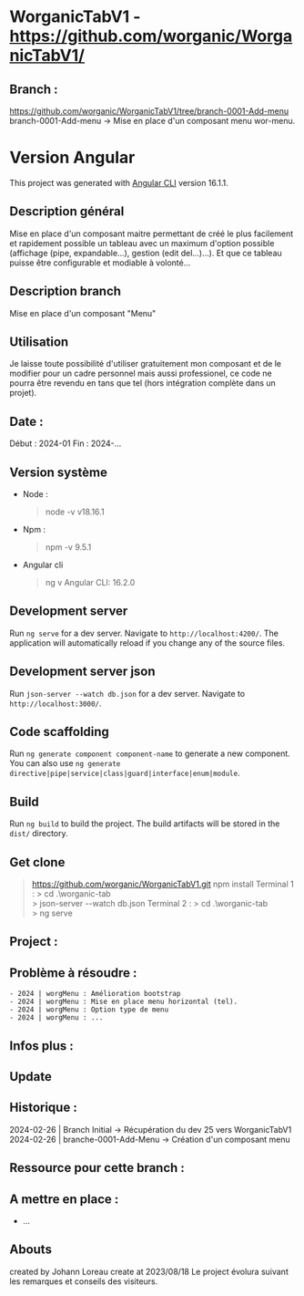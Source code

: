 # WorganicTabV1 - https://github.com/worganic/WorganicTabV1/


## Branch :
https://github.com/worganic/WorganicTabV1/tree/branch-0001-Add-menu
branch-0001-Add-menu -> Mise en place d'un composant menu wor-menu.


# Version Angular
This project was generated with [Angular CLI](https://github.com/angular/angular-cli) version 16.1.1.


## Description général
Mise en place d'un composant maitre permettant de créé le plus facilement et rapidement possible un tableau avec un maximum d'option possible (affichage (pipe, expandable...), gestion (edit del...)...).
Et que ce tableau puisse être configurable et modiable à volonté...


## Description branch
Mise en place d'un composant "Menu"


## Utilisation
Je laisse toute possibilité d'utiliser gratuitement mon composant et de le modifier pour un cadre personnel mais aussi professionel, ce code ne pourra être revendu en tans que tel (hors intégration complète dans un projet).


## Date :
Début : 2024-01
Fin : 2024-...

## Version système 
- Node : 
    > node -v
        v18.16.1
- Npm :
    > npm -v
        9.5.1
- Angular cli
    > ng v
        Angular CLI: 16.2.0

## Development server

Run `ng serve` for a dev server. Navigate to `http://localhost:4200/`. The application will automatically reload if you change any of the source files.

## Development server json

Run `json-server --watch db.json` for a dev server. Navigate to `http://localhost:3000/`.

## Code scaffolding

Run `ng generate component component-name` to generate a new component. You can also use `ng generate directive|pipe|service|class|guard|interface|enum|module`.

## Build

Run `ng build` to build the project. The build artifacts will be stored in the `dist/` directory.

## Get clone 

> https://github.com/worganic/WorganicTabV1.git
> npm install
Terminal 1 :
    > cd .\worganic-tab\
    > json-server --watch db.json
Terminal 2 :
    > cd .\worganic-tab\
    > ng serve

## Project :


## Problème à résoudre :
    - 2024 | worgMenu : Amélioration bootstrap
    - 2024 | worgMenu : Mise en place menu horizontal (tel).
    - 2024 | worgMenu : Option type de menu
    - 2024 | worgMenu : ...

## Infos plus :
   
## Update

## Historique :
2024-02-26 | Branch Initial -> Récupération du dev 25 vers WorganicTabV1
2024-02-26 | branche-0001-Add-Menu -> Création d'un composant menu

## Ressource pour cette branch :

##  A mettre en place :

- ...

## Abouts

created by Johann Loreau
create at 2023/08/18
Le project évolura suivant les remarques et conseils des visiteurs.